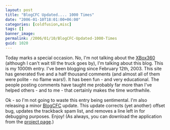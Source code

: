 ```yaml
---
layout: post
title: "BlogCFC Updated.... 1000 Times"
date: "2006-01-10T18:01:00+06:00"
categories: [coldfusion,misc]
tags: []
banner_image: 
permalink: /2006/01/10/BlogCFC-Updated-1000-Times
guid: 1020
---
```


Today marks a special occasion. No, I'm not talking about the <a href="http://ray.camdenfamily.com/index.cfm/2006/1/5/And-now-to-make-you-REALLY-hate-me">XBox360</a> (although I can't wait till the truck goes by), I'm talking about this blog. This is my 1000th entry. I've been blogging since February 12th, 2003. This site has generated five and a half thousand comments (and almost all of them were polite - no flame wars!). It has been fun - and very educational. The people posting comments have taught me probably far more than I've helped others - and to me - that certainly makes the time worthwhile.

Ok - so I'm not going to waste this entry being sentimental. I'm also releasing a minor <a href="http://ray.camdenfamily.com/projects/blogcfc">BlogCFC</a> update. This update corrects (yet another) offset bug, updates the trackback spam list, and removes a line left in for debugging purposes. Enjoy! (As always, you can download the application from the <a href="http://ray.camdenfamily.com/projects/blogcfc">project page</a>.)